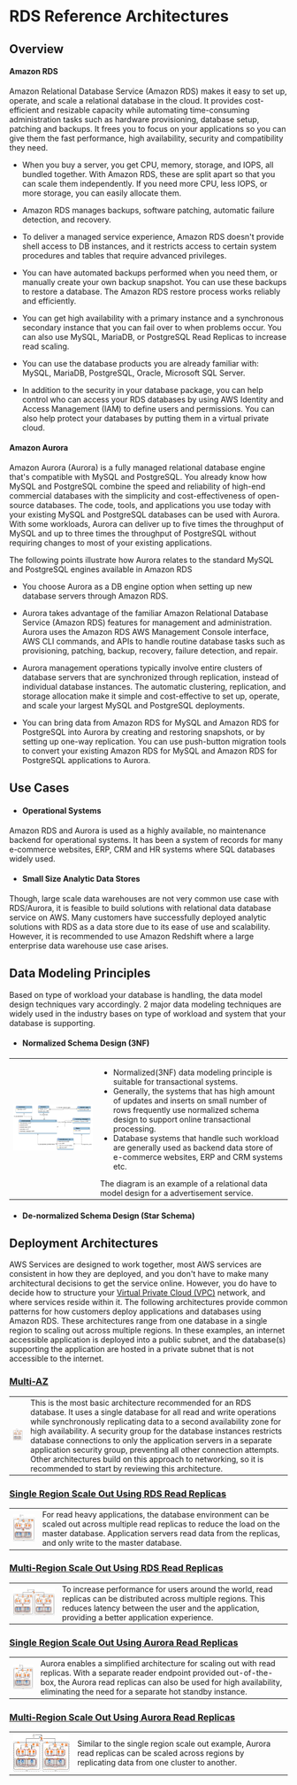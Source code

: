 # RDS Reference Architectures

## Overview

#### Amazon RDS

Amazon Relational Database Service (Amazon RDS) makes it easy to set up, operate, and scale a relational database in the cloud. It provides cost-efficient and resizable capacity while automating time-consuming administration tasks such as hardware provisioning, database setup, patching and backups. It frees you to focus on your applications so you can give them the fast performance, high availability, security and compatibility they need.

  -  When you buy a server, you get CPU, memory, storage, and IOPS, all bundled together. With Amazon RDS, these are split apart so that you can scale them independently. If you need more CPU, less IOPS, or more storage, you can easily allocate them.

  -  Amazon RDS manages backups, software patching, automatic failure detection, and recovery.

  -  To deliver a managed service experience, Amazon RDS doesn't provide shell access to DB instances, and it restricts access to certain system procedures and tables that require advanced privileges.

  -  You can have automated backups performed when you need them, or manually create your own backup snapshot. You can use these backups to restore a database. The Amazon RDS restore process works reliably and efficiently.

  -  You can get high availability with a primary instance and a synchronous secondary instance that you can fail over to when problems occur. You can also use MySQL, MariaDB, or PostgreSQL Read Replicas to increase read scaling.

  -  You can use the database products you are already familiar with: MySQL, MariaDB, PostgreSQL, Oracle, Microsoft SQL Server.

  -  In addition to the security in your database package, you can help control who can access your RDS databases by using AWS Identity and Access Management (IAM) to define users and permissions. You can also help protect your databases by putting them in a virtual private cloud.

#### Amazon Aurora
Amazon Aurora (Aurora) is a fully managed relational database engine that's compatible with MySQL and PostgreSQL. You already know how MySQL and PostgreSQL combine the speed and reliability of high-end commercial databases with the simplicity and cost-effectiveness of open-source databases. The code, tools, and applications you use today with your existing MySQL and PostgreSQL databases can be used with Aurora. With some workloads, Aurora can deliver up to five times the throughput of MySQL and up to three times the throughput of PostgreSQL without requiring changes to most of your existing applications.

  The following points illustrate how Aurora relates to the standard MySQL and PostgreSQL engines available in Amazon RDS

  - You choose Aurora as a DB engine option when setting up new database servers through Amazon RDS.

  - Aurora takes advantage of the familiar Amazon Relational Database Service (Amazon RDS) features for management and administration. Aurora uses the Amazon RDS AWS Management Console interface, AWS CLI commands, and APIs to handle routine database tasks such as provisioning, patching, backup, recovery, failure detection, and repair.

  - Aurora management operations typically involve entire clusters of database servers that are synchronized through replication, instead of individual database instances. The automatic clustering, replication, and storage allocation make it simple and cost-effective to set up, operate, and scale your largest MySQL and PostgreSQL deployments.

  - You can bring data from Amazon RDS for MySQL and Amazon RDS for PostgreSQL into Aurora by creating and restoring snapshots, or by setting up one-way replication. You can use push-button migration tools to convert your existing Amazon RDS for MySQL and Amazon RDS for PostgreSQL applications to Aurora.



## Use Cases

- #### Operational Systems
Amazon RDS  and Aurora is used as a highly available, no maintenance backend for operational systems. It has been a system of records for many e-commerce websites, ERP, CRM and HR systems where SQL databases widely used.

- #### Small Size Analytic Data Stores
Though, large scale data warehouses are not very common use case with RDS/Aurora, it is feasible to build solutions with relational data database service on AWS. Many customers have successfully deployed analytic solutions with RDS as a data store due to its ease of use and scalability. However, it is recommended to use Amazon Redshift where a large enterprise data warehouse use case arises.


## Data Modeling Principles
Based on  type of workload your database is handling, the data model design techniques vary accordingly. 2 major data modeling techniques are widely used in the industry bases on type of workload and system that  your database is supporting.  

- #### Normalized Schema Design (3NF)
<table><tr><td><a href="src/relational-datamodel"><img src="src/relational-datamodel/relational_dm.png"/></a></td><td><ul><li>Normalized(3NF) data modeling principle is suitable for transactional systems. </li><li>
Generally, the systems that has high amount of updates and inserts on small number of rows frequently use normalized schema design to support online transactional processing.</li> <li>Database systems that handle such workload are generally used as backend data store of e-commerce websites, ERP and  CRM systems etc.</li>
</ul>
The diagram is an example of a relational data model design for a advertisement service.
 </td></tr></table>

- #### De-normalized Schema Design (Star Schema)

## Deployment Architectures

AWS Services are designed to work together, most AWS services are consistent in how they are deployed, and you don't have to make many architectural decisions to get the service online. However, you do have to decide how to structure your [Virtual Private Cloud (VPC)](https://aws.amazon.com/vpc) network, and where services reside within it. The following architectures provide common patterns for how customers deploy applications and databases using Amazon RDS. These architectures range from one database in a single region to scaling out across multiple regions. In these examples, an internet accessible application is deployed into a public subnet, and the database(s) supporting the application are hosted in a private subnet that is not accessible to the internet.

### [Multi-AZ](src/multi-az)

<table><tr><td><a href="src/multi-az"><img src="src/multi-az/thumbnail.png"/></a></td><td>This is the most basic architecture recommended for an RDS database. It uses a single database for all read and write operations while synchronously replicating data to a second availability zone for high availability. A security group for the database instances restricts database connections to only the application servers in a separate application security group, preventing all other connection attempts. Other architectures build on this approach to networking, so it is recommended to start by reviewing this architecture.</td></tr></table>

### [Single Region Scale Out Using RDS Read Replicas](src/single-region-scale-out)

<table><tr><td><a href="src/single-region-scale-out"><img src="src/single-region-scale-out/thumbnail.png"/></a></td><td>For read heavy applications, the database environment can be scaled out across multiple read replicas to reduce the load on the master database. Application servers read data from the replicas, and only write to the master database.</td></tr></table>

### [Multi-Region Scale Out Using RDS Read Replicas](src/multi-region-scale-out)

<table><tr><td><a href="src/multi-region-scale-out"><img src="src/multi-region-scale-out/thumbnail.png"/></a></td><td>To increase performance for users around the world, read replicas can be distributed across multiple regions. This reduces latency between the user and the application, providing a better application experience.</td></tr></table>

### [Single Region Scale Out Using Aurora Read Replicas](src/single-region-scale-out-aurora)

<table><tr><td><a href="src/single-region-scale-out-aurora"><img src="src/single-region-scale-out-aurora/thumbnail.png"/></a></td><td>Aurora enables a simplified architecture for scaling out with read replicas. With a separate reader endpoint provided out-of-the-box, the Aurora read replicas can also be used for high availability, eliminating the need for a separate hot standby instance.</td></tr></table>

### [Multi-Region Scale Out Using Aurora Read Replicas](src/multi-region-scale-out-aurora)

<table><tr><td><a href="src/multi-region-scale-out-aurora"><img src="src/multi-region-scale-out-aurora/thumbnail.png"/></a></td><td>Similar to the single region scale out example, Aurora read replicas can be scaled across regions by replicating data from one cluster to another.</td></tr></table>
